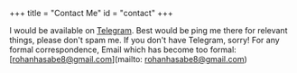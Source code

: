 +++
title = "Contact Me"
id = "contact"
+++

I would be available on [Telegram](https://t.me/Hasaber8). Best would be ping me there for relevant things, please don't spam me. If you don't have Telegram, sorry! For any formal correspondence, Email which has become too formal: [rohanhasabe8@gmail.com](mailto: rohanhasabe8@gmail.com)
